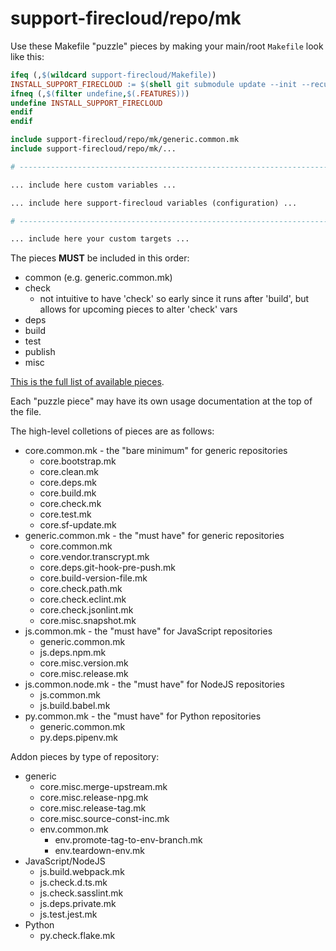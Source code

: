 # support-firecloud/repo/mk

Use these Makefile "puzzle" pieces by making your main/root `Makefile` look like this:

```Makefile
ifeq (,$(wildcard support-firecloud/Makefile))
INSTALL_SUPPORT_FIRECLOUD := $(shell git submodule update --init --recursive support-firecloud)
ifneq (,$(filter undefine,$(.FEATURES)))
undefine INSTALL_SUPPORT_FIRECLOUD
endif
endif

include support-firecloud/repo/mk/generic.common.mk
include support-firecloud/repo/mk/...

# ------------------------------------------------------------------------------

... include here custom variables ...

... include here support-firecloud variables (configuration) ...

# ------------------------------------------------------------------------------

... include here your custom targets ...

```

The pieces **MUST** be included in this order:

* common (e.g. generic.common.mk)
* check
  * not intuitive to have 'check' so early since it runs after 'build',
    but allows for upcoming pieces to alter 'check' vars
* deps
* build
* test
* publish
* misc

[This is the full list of available pieces](./).

Each "puzzle piece" may have its own usage documentation at the top of the file.

The high-level colletions of pieces are as follows:

* core.common.mk - the "bare minimum" for generic repositories
  * core.bootstrap.mk
  * core.clean.mk
  * core.deps.mk
  * core.build.mk
  * core.check.mk
  * core.test.mk
  * core.sf-update.mk
* generic.common.mk - the "must have" for generic repositories
  * core.common.mk
  * core.vendor.transcrypt.mk
  * core.deps.git-hook-pre-push.mk
  * core.build-version-file.mk
  * core.check.path.mk
  * core.check.eclint.mk
  * core.check.jsonlint.mk
  * core.misc.snapshot.mk
* js.common.mk - the "must have" for JavaScript repositories
  * generic.common.mk
  * js.deps.npm.mk
  * core.misc.version.mk
  * core.misc.release.mk
* js.common.node.mk - the "must have" for NodeJS repositories
  * js.common.mk
  * js.build.babel.mk
* py.common.mk - the "must have" for Python repositories
  * generic.common.mk
  * py.deps.pipenv.mk

Addon pieces by type of repository:
* generic
  * core.misc.merge-upstream.mk
  * core.misc.release-npg.mk
  * core.misc.release-tag.mk
  * core.misc.source-const-inc.mk
  * env.common.mk
    * env.promote-tag-to-env-branch.mk
    * env.teardown-env.mk
* JavaScript/NodeJS
  * js.build.webpack.mk
  * js.check.d.ts.mk
  * js.check.sasslint.mk
  * js.deps.private.mk
  * js.test.jest.mk
* Python
  * py.check.flake.mk
